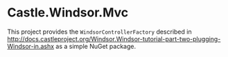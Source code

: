 Castle.Windsor.Mvc
==================

This project provides the `WindsorControllerFactory` described in
http://docs.castleproject.org/Windsor.Windsor-tutorial-part-two-plugging-Windsor-in.ashx as a simple NuGet package.
